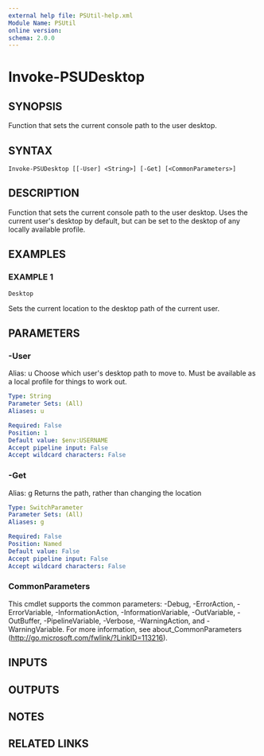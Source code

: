 ```yaml
---
external help file: PSUtil-help.xml
Module Name: PSUtil
online version:
schema: 2.0.0
---
```


# Invoke-PSUDesktop

## SYNOPSIS
Function that sets the current console path to the user desktop.

## SYNTAX

```
Invoke-PSUDesktop [[-User] <String>] [-Get] [<CommonParameters>]
```

## DESCRIPTION
Function that sets the current console path to the user desktop.
Uses the current user's desktop by default, but can be set to the desktop of any locally available profile.

## EXAMPLES

### EXAMPLE 1
```
Desktop
```

Sets the current location to the desktop path of the current user.

## PARAMETERS

### -User
Alias: u
Choose which user's desktop path to move to.
Must be available as a local profile for things to work out.

```yaml
Type: String
Parameter Sets: (All)
Aliases: u

Required: False
Position: 1
Default value: $env:USERNAME
Accept pipeline input: False
Accept wildcard characters: False
```

### -Get
Alias: g
Returns the path, rather than changing the location

```yaml
Type: SwitchParameter
Parameter Sets: (All)
Aliases: g

Required: False
Position: Named
Default value: False
Accept pipeline input: False
Accept wildcard characters: False
```

### CommonParameters
This cmdlet supports the common parameters: -Debug, -ErrorAction, -ErrorVariable, -InformationAction, -InformationVariable, -OutVariable, -OutBuffer, -PipelineVariable, -Verbose, -WarningAction, and -WarningVariable.
For more information, see about_CommonParameters (http://go.microsoft.com/fwlink/?LinkID=113216).

## INPUTS

## OUTPUTS

## NOTES

## RELATED LINKS
